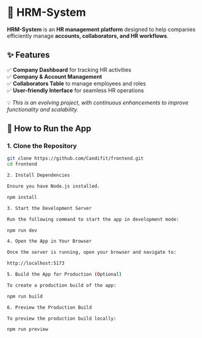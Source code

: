 # 🚀 HRM-System  

**HRM-System** is an **HR management platform** designed to help companies efficiently manage **accounts, collaborators, and HR workflows**.  

## ✨ Features  
✅ **Company Dashboard** for tracking HR activities  
✅ **Company & Account Management**  
✅ **Collaborators Table** to manage employees and roles  
✅ **User-friendly Interface** for seamless HR operations  

💡 *This is an evolving project, with continuous enhancements to improve functionality and scalability.*  

## 🚀 How to Run the App

### 1. Clone the Repository

```bash
git clone https://github.com/Candifit/frontend.git
cd frontend

2. Install Dependencies

Ensure you have Node.js installed.

npm install

3. Start the Development Server

Run the following command to start the app in development mode:

npm run dev

4. Open the App in Your Browser

Once the server is running, open your browser and navigate to:

http://localhost:5173

5. Build the App for Production (Optional)

To create a production build of the app:

npm run build

6. Preview the Production Build

To preview the production build locally:

npm run preview
```
